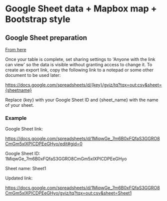 # Google Sheet data + Mapbox map + Bootstrap style

## Google Sheet preparation

[From here](https://labs.mapbox.com/education/impact-tools/sheet-mapper/#create-data-in-google-sheet)

Once your table is complete, set sharing settings to 'Anyone with the link can view' so the data is visible without granting access to change it. To create an export link, copy the following link to a notepad or some other document to be used later:

https://docs.google.com/spreadsheets/d/{key}/gviz/tq?tqx=out:csv&sheet={sheetname}

Replace {key} with your Google Sheet ID and {sheet_name} with the name of your sheet.

### Example

Google Sheet link:

https://docs.google.com/spreadsheets/d/1MiqwGe_7m6B0xFQfaS3GGRO8CmGm5xlXPICDPEeGHyo/edit#gid=0

Google Sheet ID: 1MiqwGe_7m6B0xFQfaS3GGRO8CmGm5xlXPICDPEeGHyo

Sheet name: Sheet1

Updated link:

https://docs.google.com/spreadsheets/d/1MiqwGe_7m6B0xFQfaS3GGRO8CmGm5xlXPICDPEeGHyo/gviz/tq?tqx=out:csv&sheet=Sheet1